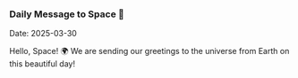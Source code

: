 ### Daily Message to Space 🌌
Date: 2025-03-30

Hello, Space! 🌍 We are sending our greetings to the universe from Earth on this beautiful day!
